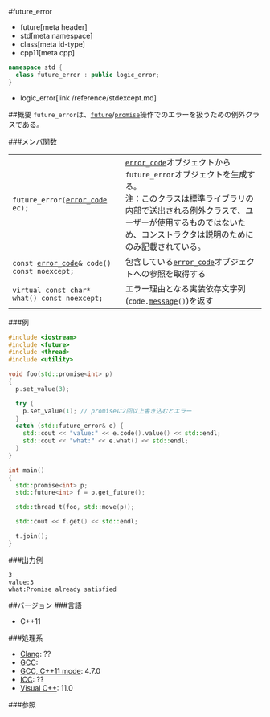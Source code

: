#future_error
* future[meta header]
* std[meta namespace]
* class[meta id-type]
* cpp11[meta cpp]

```cpp
namespace std {
  class future_error : public logic_error;
}
```
* logic_error[link /reference/stdexcept.md]

##概要
`future_error`は、[`future`](./future.md)/[`promise`](./promise.md)操作でのエラーを扱うための例外クラスである。


###メンバ関数

| | |
|----------------------------------------------------------------------------------------------------------------------------------------------|----------------------------------------------------------------------------------------------------------------------------------------------------------------------------------------------------------------------------------------------------------------------------------------------------------------------------------------------------------------------------------------------------------------------------------|
| `future_error(`[`error_code`](/reference/system_error/error_code.md)` ec);` | [`error_code`](/reference/system_error/error_code.md)オブジェクトから`future_error`オブジェクトを生成する。<br/>注：このクラスは標準ライブラリの内部で送出される例外クラスで、ユーザーが使用するものではないため、コンストラクタは説明のためにのみ記載されている。 |
| `const `[`error_code`](/reference/system_error/error_code.md)`& code() const noexcept;` | 包含している[`error_code`](/reference/system_error/error_code.md)オブジェクトへの参照を取得する |
| `virtual const char* what() const noexcept;` | エラー理由となる実装依存文字列(`code.`[`message`](/reference/system_error/error_code/message.md)`()`)を返す |

###例
```cpp
#include <iostream>
#include <future>
#include <thread>
#include <utility>

void foo(std::promise<int> p)
{
  p.set_value(3);

  try {
    p.set_value(1); // promiseに2回以上書き込むとエラー
  }
  catch (std::future_error& e) {
    std::cout << "value:" << e.code().value() << std::endl;
    std::cout << "what:" << e.what() << std::endl;
  }
}

int main()
{
  std::promise<int> p;
  std::future<int> f = p.get_future();

  std::thread t(foo, std::move(p));

  std::cout << f.get() << std::endl;

  t.join();
}
```

###出力例
```
3
value:3
what:Promise already satisfied
```

##バージョン
###言語
- C++11

###処理系
- [Clang](/implementation.md#clang): ??
- [GCC](/implementation.md#gcc): 
- [GCC, C++11 mode](/implementation.md#gcc): 4.7.0
- [ICC](/implementation.md#icc): ??
- [Visual C++](/implementation.md#visual_cpp): 11.0


###参照


